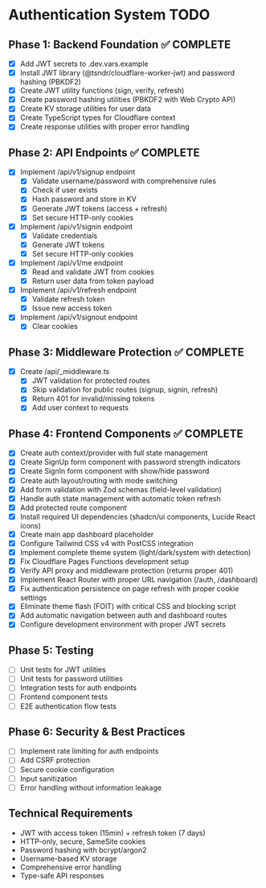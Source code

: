 # Authentication System TODO

## Phase 1: Backend Foundation ✅ COMPLETE
- [x] Add JWT secrets to .dev.vars.example
- [x] Install JWT library (@tsndr/cloudflare-worker-jwt) and password hashing (PBKDF2)
- [x] Create JWT utility functions (sign, verify, refresh)
- [x] Create password hashing utilities (PBKDF2 with Web Crypto API)
- [x] Create KV storage utilities for user data
- [x] Create TypeScript types for Cloudflare context
- [x] Create response utilities with proper error handling

## Phase 2: API Endpoints ✅ COMPLETE
- [x] Implement /api/v1/signup endpoint
  - [x] Validate username/password with comprehensive rules
  - [x] Check if user exists
  - [x] Hash password and store in KV
  - [x] Generate JWT tokens (access + refresh)
  - [x] Set secure HTTP-only cookies
- [x] Implement /api/v1/signin endpoint
  - [x] Validate credentials
  - [x] Generate JWT tokens
  - [x] Set secure HTTP-only cookies
- [x] Implement /api/v1/me endpoint
  - [x] Read and validate JWT from cookies
  - [x] Return user data from token payload
- [x] Implement /api/v1/refresh endpoint
  - [x] Validate refresh token
  - [x] Issue new access token
- [x] Implement /api/v1/signout endpoint
  - [x] Clear cookies

## Phase 3: Middleware Protection ✅ COMPLETE
- [x] Create /api/_middleware.ts
  - [x] JWT validation for protected routes
  - [x] Skip validation for public routes (signup, signin, refresh)
  - [x] Return 401 for invalid/missing tokens
  - [x] Add user context to requests

## Phase 4: Frontend Components ✅ COMPLETE
- [x] Create auth context/provider with full state management
- [x] Create SignUp form component with password strength indicators
- [x] Create SignIn form component with show/hide password
- [x] Create auth layout/routing with mode switching
- [x] Add form validation with Zod schemas (field-level validation)
- [x] Handle auth state management with automatic token refresh
- [x] Add protected route component
- [x] Install required UI dependencies (shadcn/ui components, Lucide React icons)
- [x] Create main app dashboard placeholder
- [x] Configure Tailwind CSS v4 with PostCSS integration
- [x] Implement complete theme system (light/dark/system with detection)
- [x] Fix Cloudflare Pages Functions development setup
- [x] Verify API proxy and middleware protection (returns proper 401)
- [x] Implement React Router with proper URL navigation (/auth, /dashboard)
- [x] Fix authentication persistence on page refresh with proper cookie settings
- [x] Eliminate theme flash (FOIT) with critical CSS and blocking script
- [x] Add automatic navigation between auth and dashboard routes
- [x] Configure development environment with proper JWT secrets

## Phase 5: Testing
- [ ] Unit tests for JWT utilities
- [ ] Unit tests for password utilities
- [ ] Integration tests for auth endpoints
- [ ] Frontend component tests
- [ ] E2E authentication flow tests

## Phase 6: Security & Best Practices
- [ ] Implement rate limiting for auth endpoints
- [ ] Add CSRF protection
- [ ] Secure cookie configuration
- [ ] Input sanitization
- [ ] Error handling without information leakage

## Technical Requirements
- JWT with access token (15min) + refresh token (7 days)
- HTTP-only, secure, SameSite cookies
- Password hashing with bcrypt/argon2
- Username-based KV storage
- Comprehensive error handling
- Type-safe API responses